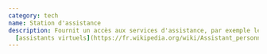 ```yaml
---
category: tech
name: Station d'assistance
description: Fournit un accès aux services d'assistance, par exemple les
  [assistants virtuels](https://fr.wikipedia.org/wiki/Assistant_personnel_intelligent).
---
```

